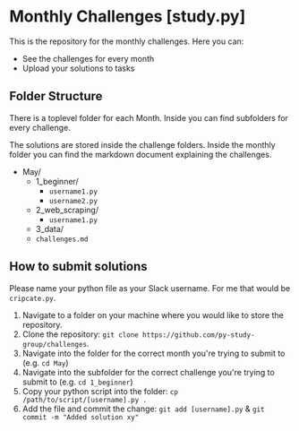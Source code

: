 # Monthly Challenges [study.py]

This is the repository for the monthly challenges. Here you can:

* See the challenges for every month
* Upload your solutions to tasks

## Folder Structure

There is a toplevel folder for each Month. Inside you can find subfolders for every challenge.

The solutions are stored inside the challenge folders.
Inside the monthly folder you can find the markdown document explaining the challenges.

* May/
  * 1_beginner/
    * `username1.py`
    * `username2.py`
  * 2_web_scraping/
    * `username1.py`
  * 3_data/
  * `challenges.md`

## How to submit solutions

Please name your python file as your Slack username. For me that would be `cripcate.py`.

1. Navigate to a folder on your machine where you would like to store the repository.
2. Clone the repository: `git clone https://github.com/py-study-group/challenges`.
3. Navigate into the folder for the correct month you're trying to submit to (e.g. `cd May`)
4. Navigate into the subfolder for the correct challenge you're trying to submit to (e.g. `cd 1_beginner`)
5. Copy your python script into the folder: `cp /path/to/script/[username].py .`
6. Add the file and commit the change: `git add [username].py` & `git commit -m "Added solution xy"`
